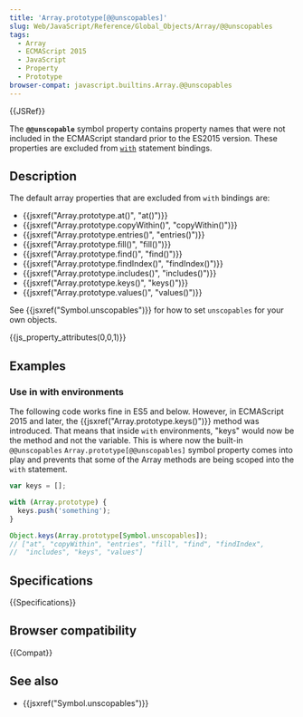 ```yaml
---
title: 'Array.prototype[@@unscopables]'
slug: Web/JavaScript/Reference/Global_Objects/Array/@@unscopables
tags:
  - Array
  - ECMAScript 2015
  - JavaScript
  - Property
  - Prototype
browser-compat: javascript.builtins.Array.@@unscopables
---
```

{{JSRef}}

The **`@@unscopable`** symbol property contains property names that were not
included in the ECMAScript standard prior to the ES2015 version. These
properties are excluded from
[`with`](/en-US/docs/Web/JavaScript/Reference/Statements/with) statement
bindings.

## Description

The default array properties that are excluded from `with` bindings are:

- {{jsxref("Array.prototype.at()", "at()")}}
- {{jsxref("Array.prototype.copyWithin()", "copyWithin()")}}
- {{jsxref("Array.prototype.entries()", "entries()")}}
- {{jsxref("Array.prototype.fill()", "fill()")}}
- {{jsxref("Array.prototype.find()", "find()")}}
- {{jsxref("Array.prototype.findIndex()", "findIndex()")}}
- {{jsxref("Array.prototype.includes()", "includes()")}}
- {{jsxref("Array.prototype.keys()", "keys()")}}
- {{jsxref("Array.prototype.values()", "values()")}}

See {{jsxref("Symbol.unscopables")}} for how to set `unscopables`
for your own objects.

{{js_property_attributes(0,0,1)}}

## Examples

### Use in with environments

The following code works fine in ES5 and below. However, in ECMAScript 2015 and
later, the {{jsxref("Array.prototype.keys()")}} method was
introduced. That means that inside `with` environments, "keys" would now be the
method and not the variable. This is where now the built-in `@@unscopables`
`Array.prototype[@@unscopables]` symbol property comes into play and prevents
that some of the Array methods are being scoped into the `with` statement.

```js
var keys = [];

with (Array.prototype) {
  keys.push('something');
}

Object.keys(Array.prototype[Symbol.unscopables]);
// ["at", "copyWithin", "entries", "fill", "find", "findIndex",
//  "includes", "keys", "values"]
```

## Specifications

{{Specifications}}

## Browser compatibility

{{Compat}}

## See also

- {{jsxref("Symbol.unscopables")}}
